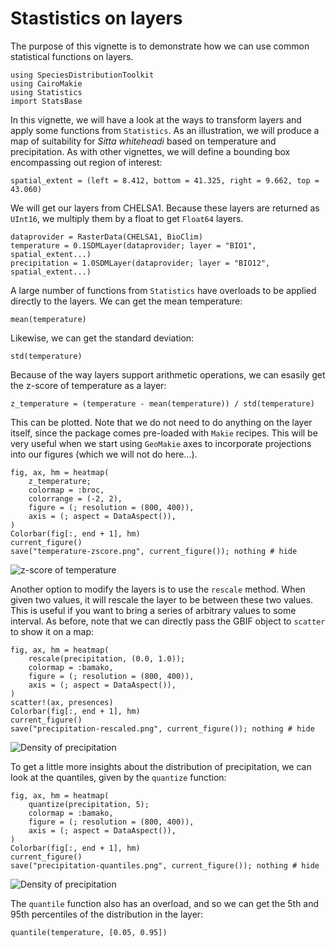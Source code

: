 # Stastistics on layers

The purpose of this vignette is to demonstrate how we can use common statistical
functions on layers.

```@example 1
using SpeciesDistributionToolkit
using CairoMakie
using Statistics
import StatsBase
```

In this vignette, we will have a look at the ways to transform layers and apply
some functions from `Statistics`. As an illustration, we will produce a map of
suitability for *Sitta whiteheadi* based on temperature and precipitation. As
with other vignettes, we will define a bounding box encompassing out region of
interest:

```@example 1
spatial_extent = (left = 8.412, bottom = 41.325, right = 9.662, top = 43.060)
```

We will get our layers from CHELSA1. Because these layers are returned as `UInt16`, we
multiply them by a float to get `Float64` layers.

```@example 1
dataprovider = RasterData(CHELSA1, BioClim)
temperature = 0.1SDMLayer(dataprovider; layer = "BIO1", spatial_extent...)
precipitation = 1.0SDMLayer(dataprovider; layer = "BIO12", spatial_extent...)
```

A large number of functions from `Statistics` have overloads to be applied
directly to the layers. We can get the mean temperature:

```@example 1
mean(temperature)
```

Likewise, we can get the standard deviation:

```@example 1
std(temperature)
```

Because of the way layers support arithmetic operations, we can esasily get the
z-score of temperature as a layer:

```@example 1
z_temperature = (temperature - mean(temperature)) / std(temperature)
```

This can be plotted. Note that we do not need to do anything on the layer
itself, since the package comes pre-loaded with `Makie` recipes. This will be
very useful when we start using `GeoMakie` axes to incorporate projections into
our figures (which we will not do here...).

```@example 1
fig, ax, hm = heatmap(
    z_temperature;
    colormap = :broc,
    colorrange = (-2, 2),
    figure = (; resolution = (800, 400)),
    axis = (; aspect = DataAspect()),
)
Colorbar(fig[:, end + 1], hm)
current_figure()
save("temperature-zscore.png", current_figure()); nothing # hide
```

![z-score of temperature](temperature-zscore.png)

Another option to modify the layers is to use the `rescale` method. When given
two values, it will rescale the layer to be between these two values. This is
useful if you want to bring a series of arbitrary values to some interval. As
before, note that we can directly pass the GBIF object to `scatter` to show it
on a map:

```@example 1
fig, ax, hm = heatmap(
    rescale(precipitation, (0.0, 1.0));
    colormap = :bamako,
    figure = (; resolution = (800, 400)),
    axis = (; aspect = DataAspect()),
)
scatter!(ax, presences)
Colorbar(fig[:, end + 1], hm)
current_figure()
save("precipitation-rescaled.png", current_figure()); nothing # hide
```

![Density of precipitation](precipitation-rescaled.png)

To get a little more insights about the distribution of precipitation, we can
look at the quantiles, given by the `quantize` function:

```@example 1
fig, ax, hm = heatmap(
    quantize(precipitation, 5);
    colormap = :bamako,
    figure = (; resolution = (800, 400)),
    axis = (; aspect = DataAspect()),
)
Colorbar(fig[:, end + 1], hm)
current_figure()
save("precipitation-quantiles.png", current_figure()); nothing # hide
```

![Density of precipitation](precipitation-quantiles.png)


The `quantile` function also has an overload, and so we can get the 5th and 95th
percentiles of the distribution in the layer:

```@example 1
quantile(temperature, [0.05, 0.95])
```
